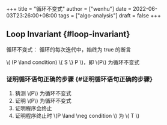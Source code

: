 +++
title = "循环不变式"
author = ["wenhu"]
date = 2022-06-03T23:26:00+08:00
tags = ["algo-analysis"]
draft = false
+++

## Loop Invariant {#loop-invariant}

循环不变式： 循环的每次迭代中，始终为 true 的断言

\\( (P \land condition) \\{ S \\} P \\)，即 \\(P\\) 为循环不变式


### 证明循环语句正确的步骤 {#证明循环语句正确的步骤}

1.  猜测 \\(P\\)  为循环不变式
2.  证明 \\(P\\) 为循环不变式
3.  证明程序会终止
4.  证明程序终止时 \\(P \land \neg condition \\) 为 \\( T \\)
